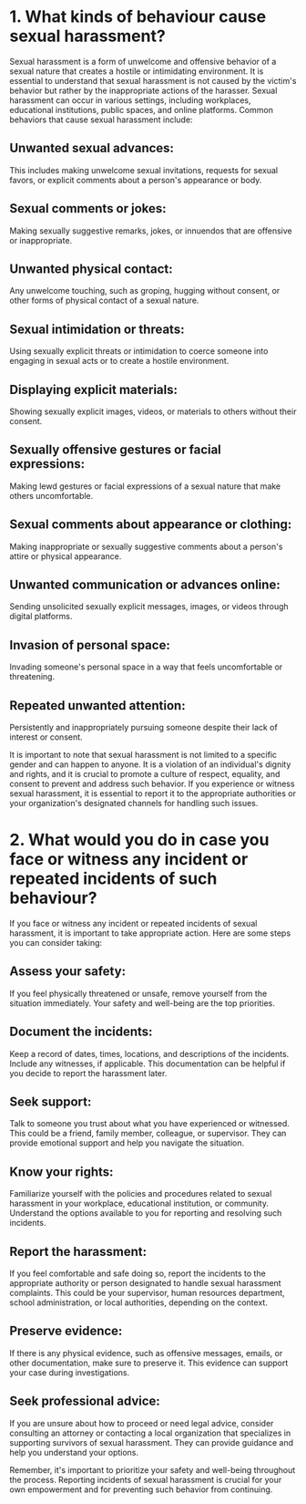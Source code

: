 # 1. What kinds of behaviour cause sexual harassment?

Sexual harassment is a form of unwelcome and offensive behavior of a sexual nature that creates a hostile or intimidating environment. It is essential to understand that sexual harassment is not caused by the victim's behavior but rather by the inappropriate actions of the harasser. Sexual harassment can occur in various settings, including workplaces, educational institutions, public spaces, and online platforms. Common behaviors that cause sexual harassment include:

## Unwanted sexual advances:
This includes making unwelcome sexual invitations, requests for sexual favors, or explicit comments about a person's appearance or body.

## Sexual comments or jokes: 
Making sexually suggestive remarks, jokes, or innuendos that are offensive or inappropriate.

## Unwanted physical contact: 
Any unwelcome touching, such as groping, hugging without consent, or other forms of physical contact of a sexual nature.

## Sexual intimidation or threats: 
Using sexually explicit threats or intimidation to coerce someone into engaging in sexual acts or to create a hostile environment.

## Displaying explicit materials: 
Showing sexually explicit images, videos, or materials to others without their consent.

## Sexually offensive gestures or facial expressions: 
Making lewd gestures or facial expressions of a sexual nature that make others uncomfortable.

## Sexual comments about appearance or clothing: 
Making inappropriate or sexually suggestive comments about a person's attire or physical appearance.

## Unwanted communication or advances online: 
Sending unsolicited sexually explicit messages, images, or videos through digital platforms.

## Invasion of personal space: 
Invading someone's personal space in a way that feels uncomfortable or threatening.

## Repeated unwanted attention: 
Persistently and inappropriately pursuing someone despite their lack of interest or consent.

It is important to note that sexual harassment is not limited to a specific gender and can happen to anyone. It is a violation of an individual's dignity and rights, and it is crucial to promote a culture of respect, equality, and consent to prevent and address such behavior. If you experience or witness sexual harassment, it is essential to report it to the appropriate authorities or your organization's designated channels for handling such issues.

# 2. What would you do in case you face or witness any incident or repeated incidents of such behaviour?

If you face or witness any incident or repeated incidents of sexual harassment, it is important to take appropriate action. Here are some steps you can consider taking:

## Assess your safety: 
If you feel physically threatened or unsafe, remove yourself from the situation immediately. Your safety and well-being are the top priorities.

## Document the incidents: 
Keep a record of dates, times, locations, and descriptions of the incidents. Include any witnesses, if applicable. This documentation can be helpful if you decide to report the harassment later.

## Seek support: 
Talk to someone you trust about what you have experienced or witnessed. This could be a friend, family member, colleague, or supervisor. They can provide emotional support and help you navigate the situation.

## Know your rights: 
Familiarize yourself with the policies and procedures related to sexual harassment in your workplace, educational institution, or community. Understand the options available to you for reporting and resolving such incidents.

## Report the harassment: 
If you feel comfortable and safe doing so, report the incidents to the appropriate authority or person designated to handle sexual harassment complaints. This could be your supervisor, human resources department, school administration, or local authorities, depending on the context.

## Preserve evidence: 
If there is any physical evidence, such as offensive messages, emails, or other documentation, make sure to preserve it. This evidence can support your case during investigations.

## Seek professional advice: 
If you are unsure about how to proceed or need legal advice, consider consulting an attorney or contacting a local organization that specializes in supporting survivors of sexual harassment. They can provide guidance and help you understand your options.

Remember, it's important to prioritize your safety and well-being throughout the process. Reporting incidents of sexual harassment is crucial for your own empowerment and for preventing such behavior from continuing.








